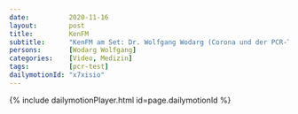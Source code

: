 ```yaml
---
date:          2020-11-16
layout:        post
title:         KenFM
subtitle:      "KenFM am Set: Dr. Wolfgang Wodarg (Corona und der PCR-Test)"
persons:       [Wodarg Wolfgang]
categories:    [Video, Medizin]
tags:          [pcr-test]
dailymotionId: "x7xisio"
---
```

{% include dailymotionPlayer.html id=page.dailymotionId %}
